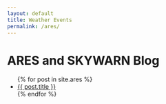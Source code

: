 ```yaml
---
layout: default
title: Weather Events
permalink: /ares/
---
```


<h1>ARES and SKYWARN Blog</h1>
<ul>
{% for post in site.ares %}
  <li><a href="{{ post.url }}">{{ post.title }}</a></li>
{% endfor %}
</ul>
